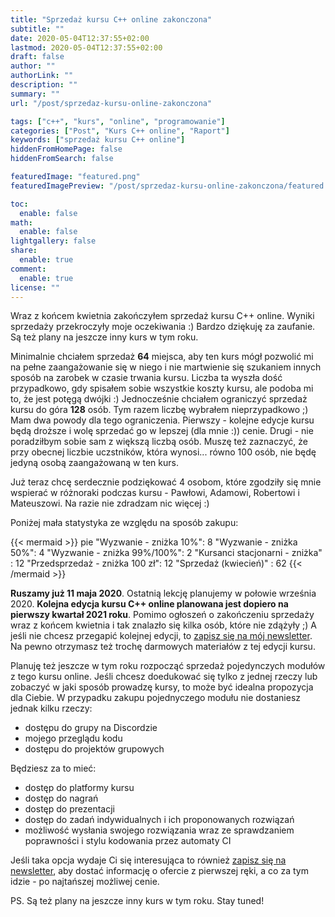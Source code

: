 ```yaml
---
title: "Sprzedaż kursu C++ online zakonczona"
subtitle: ""
date: 2020-05-04T12:37:55+02:00
lastmod: 2020-05-04T12:37:55+02:00
draft: false
author: ""
authorLink: ""
description: ""
summary: ""
url: "/post/sprzedaz-kursu-online-zakonczona"

tags: ["c++", "kurs", "online", "programowanie"]
categories: ["Post", "Kurs C++ online", "Raport"]
keywords: ["sprzedaż kursu C++ online"]
hiddenFromHomePage: false
hiddenFromSearch: false

featuredImage: "featured.png"
featuredImagePreview: "/post/sprzedaz-kursu-online-zakonczona/featured.png"

toc:
  enable: false
math:
  enable: false
lightgallery: false
share:
  enable: true
comment:
  enable: true
license: ""
---
```


Wraz z końcem kwietnia zakończyłem sprzedaż kursu C++ online. Wyniki sprzedaży przekroczyły moje oczekiwania :) Bardzo dziękuję za zaufanie. Są też plany na jeszcze inny kurs w tym roku.

<!--more-->

Minimalnie chciałem sprzedaż **64** miejsca, aby ten kurs mógł pozwolić mi na pełne zaangażowanie się w niego i nie martwienie się szukaniem innych sposób na zarobek w czasie trwania kursu. Liczba ta wyszła dość przypadkowo, gdy spisałem sobie wszystkie koszty kursu, ale podoba mi to, że jest potęgą dwójki :) Jednocześnie chciałem ograniczyć sprzedaż kursu do góra **128** osób. Tym razem liczbę wybrałem nieprzypadkowo ;) Mam dwa powody dla tego ograniczenia. Pierwszy - kolejne edycje kursu będą droższe i wolę sprzedać go w lepszej (dla mnie :)) cenie. Drugi - nie poradziłbym sobie sam z większą liczbą osób. Muszę też zaznaczyć, że przy obecnej liczbie uczstników, która wynosi... równo 100 osób, nie będę jedyną osobą zaangażowaną w ten kurs.

Już teraz chcę serdecznie podziękować 4 osobom, które zgodziły się mnie wspierać w różnoraki podczas kursu - Pawłowi, Adamowi, Robertowi i Mateuszowi. Na razie nie zdradzam nic więcej :)

Poniżej mała statystyka ze względu na sposób zakupu:

{{< mermaid >}}
pie
    "Wyzwanie - zniżka 10%": 8
    "Wyzwanie - zniżka 50%": 4
    "Wyzwanie - zniżka 99%/100%": 2
    "Kursanci stacjonarni - zniżka" : 12
    "Przedsprzedaż - zniżka 100 zł": 12
    "Sprzedaż (kwiecień)" : 62
{{< /mermaid >}}

**Ruszamy już 11 maja 2020**. Ostatnią lekcję planujemy w połowie września 2020. **Kolejna edycja kursu C++ online planowana jest dopiero na pierwszy kwartał 2021 roku**. Pomimo ogłoszeń o zakończeniu sprzedaży wraz z końcem kwietnia i tak znalazło się kilka osób, które nie zdążyły ;) A jeśli nie chcesz przegapić kolejnej edycji, to [zapisz się na mój newsletter](#newsletter). Na pewno otrzymasz też trochę darmowych materiałów z tej edycji kursu.

Planuję też jeszcze w tym roku rozpocząć sprzedaż pojedynczych modułów z tego kursu online. Jeśli chcesz doedukować się tylko z jednej rzeczy lub zobaczyć w jaki sposób prowadzę kursy, to może być idealna propozycja dla Ciebie. W przypadku zakupu pojednyczego modułu nie dostaniesz jednak kilku rzeczy:

* dostępu do grupy na Discordzie
* mojego przeglądu kodu
* dostępu do projektów grupowych

Będziesz za to mieć:

* dostęp do platformy kursu
* dostęp do nagrań
* dostęp do prezentacji
* dostęp do zadań indywidualnych i ich proponowanych rozwiązań
* możliwość wysłania swojego rozwiązania wraz ze sprawdzaniem poprawności i stylu kodowania przez automaty CI

Jeśli taka opcja wydaje Ci się interesująca to również [zapisz się na newsletter](#newsletter), aby dostać informację o ofercie z pierwszej ręki, a co za tym idzie - po najtańszej możliwej cenie.

PS. Są też plany na jeszcze inny kurs w tym roku. Stay tuned!

